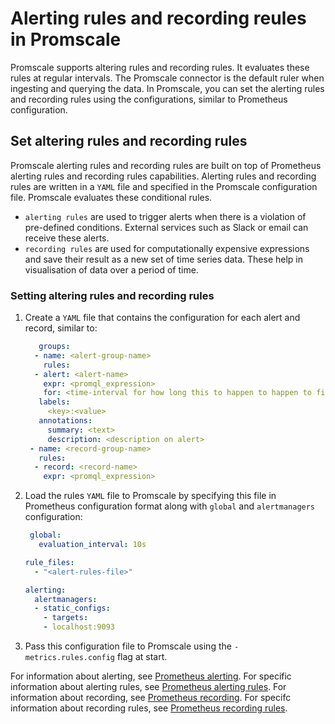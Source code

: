 # Alerting rules and recording reules in Promscale
Promscale supports altering rules and recording rules. It evaluates these rules
at regular intervals. The Promscale connector is the default ruler when
ingesting and querying the data. In Promscale, you can set the alerting rules
and recording rules using the configurations, similar to Prometheus
configuration.

<procedure>

## Set altering rules and recording rules

Promscale alerting rules and recording rules are built on top of Prometheus
alerting rules and recording rules capabilities. Alerting rules and recording
rules are written in a `YAML` file and specified in the Promscale configuration
file. Promscale evaluates these conditional rules.
* `alerting rules` are used to trigger alerts when there is a violation of
pre-defined conditions. External services such as Slack or email can receive
these alerts.
* `recording rules` are used for computationally expensive expressions and save
their result as a new set of time series data. These help in visualisation of
data over a period of time. 

### Setting altering rules and recording rules
1.  Create a `YAML` file that contains the configuration for each alert and record,
    similar to:
    ```yaml
       groups:
      - name: <alert-group-name>
        rules:
      - alert: <alert-name>
        expr: <promql_expression>
        for: <time-interval for how long this to happen to happen to fire an alert>
       labels:
         <key>:<value>
       annotations:
         summary: <text>
         description: <description on alert>
     - name: <record-group-name>
       rules:
      - record: <record-name>
        expr: <promql_expression>
    ```
1.  Load the rules `YAML` file to Promscale by specifying this file in
    Prometheus configuration format along with `global` and `alertmanagers`
    configuration:
    ```yaml
     global:
       evaluation_interval: 10s

    rule_files:
      - "<alert-rules-file>"

    alerting:
      alertmanagers:
      - static_configs:
        - targets:
        - localhost:9093
    ```
1.  Pass this configuration file to Promscale using the `-metrics.rules.config`
    flag at start.
    
</procedure>

For information about alerting, see [Prometheus alerting][prometheus-alerting].
For specific information about alerting rules, see [Prometheus alerting
rules][prometheus-alert-rules]. For information about recording,
see [Prometheus recording][prometheus-recording]. For specifc information about
recording rules, see [Prometheus recording rules][prometheus-recording-rules].

[prometheus-alerting]: https://prometheus.io/docs/alerting/latest/overview/
[prometheus-alert-rules]:
    https://prometheus.io/docs/prometheus/latest/configuration/alerting_rules/
[prometheus-recording]: https://prometheus.io/docs/practices/rules/
[prometheus-recording-rules]:
    https://prometheus.io/docs/prometheus/latest/configuration/recording_rules/